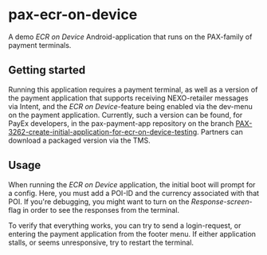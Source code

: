 # pax-ecr-on-device
A demo _ECR on Device_ Android-application that runs on the PAX-family of payment terminals.

## Getting started

Running this application requires a payment terminal, as well as a version of the payment application
that supports receiving NEXO-retailer messages via Intent, and the _ECR on Device_-feature being enabled via the dev-menu on the payment application. 
Currently, such a version can be found, for 
PayEx developers, in the pax-payment-app repository on the branch 
[PAX-3262-create-initial-application-for-ecr-on-device-testing](https://github.com/PayEx/pax-payment-app/tree/PAX-3262-create-initial-application-for-ecr-on-device-testing).
Partners can download a packaged version via the TMS.

## Usage

When running the _ECR on Device_ application, the initial boot will prompt for a config. Here, 
you must add a POI-ID and the currency associated with that POI. If you're debugging, you
might want to turn on the _Response-screen_-flag in order to see the responses from the terminal.

To verify that everything works, you can try to send a login-request, or entering the payment
application from the footer menu. If either application stalls, or seems unresponsive, try to restart
the terminal.